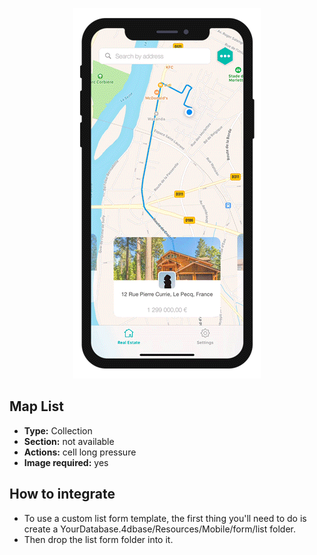 <p align="center"><img src="https://github.com/4d-for-ios/4d-for-ios-form-list-MapList/blob/master/template.gif" alt="Map List" height="auto" width="300"></p>

## Map List

* **Type:** Collection
* **Section:** not available
* **Actions:** cell long pressure
* **Image required:** yes

## How to integrate

* To use a custom list form template, the first thing you'll need to do is create a YourDatabase.4dbase/Resources/Mobile/form/list folder.
* Then drop the list form folder into it.
